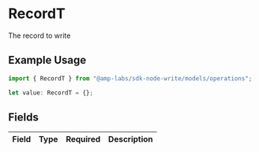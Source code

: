 # RecordT

The record to write

## Example Usage

```typescript
import { RecordT } from "@amp-labs/sdk-node-write/models/operations";

let value: RecordT = {};
```

## Fields

| Field       | Type        | Required    | Description |
| ----------- | ----------- | ----------- | ----------- |